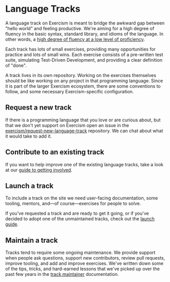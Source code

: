 # Language Tracks

A language track on Exercism is meant to bridge the awkward gap between "hello world" and feeling productive.
We're aiming for a high degree of fluency in the basic syntax, standard library, and idioms of the language.
In other words, a [high degree of fluency at a low level of proficiency](/about/goal-of-exercism.md).

Each track has lots of small exercises, providing many opportunities for practice and lots of small wins.
Each exercise consists of a pre-written test suite, simulating Test-Driven Development, and providing a clear definition of "done".

A track lives in its own repository.
Working on the exercises themselves should be like working on any project in that programming language.
Since it is part of the larger Exercism ecosystem, there are some conventions to follow, and some necessary Exercism-specific configuration.

## Request a new track

If there is a programming language that you love or are curious about, but that we don't yet support on Exercism open an issue in the [exercism/request-new-language-track](https://github.com/exercism/request-new-language-track/issues) repository.
We can chat about what it would take to add it.

## Contribute to an existing track

If you want to help improve one of the existing language tracks, take a look at our [guide to getting involved](/contributing-to-language-tracks/README.md).

## Launch a track

To include a track on the site we need user-facing documentation, some tooling, mentors, and—of course—exercises for people to solve.

If you've requested a track and are ready to get it going, or if you've decided to adopt one of the unmaintained tracks, check out the [launch guide](/language-tracks/launch/README.md).

## Maintain a track

Tracks tend to require some ongoing maintenance.
We provide support when people ask questions, support new contributors, review pull requests, improve tooling, and add and improve exercises.
We've written down some of the tips, tricks, and hard-earned lessons that we've picked up over the past few years in the [track maintainer](/maintaining-a-track/README.md) documentation.
